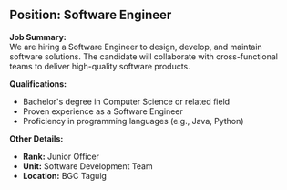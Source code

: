 ## **Position: Software Engineer**

**Job Summary:**  
We are hiring a Software Engineer to design, develop, and maintain software solutions. The candidate will collaborate with cross-functional teams to deliver high-quality software products.

**Qualifications:**  
- Bachelor's degree in Computer Science or related field
- Proven experience as a Software Engineer
- Proficiency in programming languages (e.g., Java, Python)

**Other Details:**
- **Rank:** Junior Officer
- **Unit:** Software Development Team
- **Location:** BGC Taguig